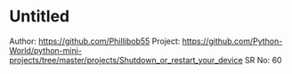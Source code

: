 # Untitled

Author: https://github.com/Phillibob55
Project: https://github.com/Python-World/python-mini-projects/tree/master/projects/Shutdown_or_restart_your_device
SR No: 60